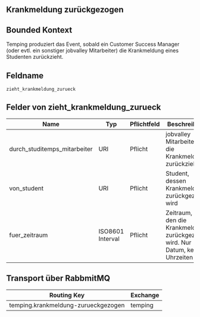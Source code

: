 ## Krankmeldung zurückgezogen

## Bounded Kontext

Temping produziert das Event, sobald ein Customer Success Manager (oder evtl. ein sonstiger jobvalley Mitarbeiter) die Krankmeldung eines Studenten zurückzieht.

## Feldname

`zieht_krankmeldung_zurueck`

## Felder von zieht_krankmeldung_zurueck

| Name                         | Typ              | Pflichtfeld | Beschreibung                                                                      |
| ---------------------------- | ---------------- | ----------- | --------------------------------------------------------------------------------- |
| durch_studitemps_mitarbeiter | URI              | Pflicht     | jobvalley Mitarbeiter, der die Krankmeldung zurückzieht                          |
| von_student                  | URI              | Pflicht     | Student, dessen Krankmeldung zurückgezogen wird                                   |
| fuer_zeitraum                | ISO8601 Interval | Pflicht     | Zeitraum, für den die Krankmeldung zurückgezogen wird. Nur Datum, keine Uhrzeiten |

## Transport über RabbmitMQ

| Routing Key                         | Exchange |
| ----------------------------------- | -------- |
| temping.krankmeldung-zurueckgezogen | temping  |
